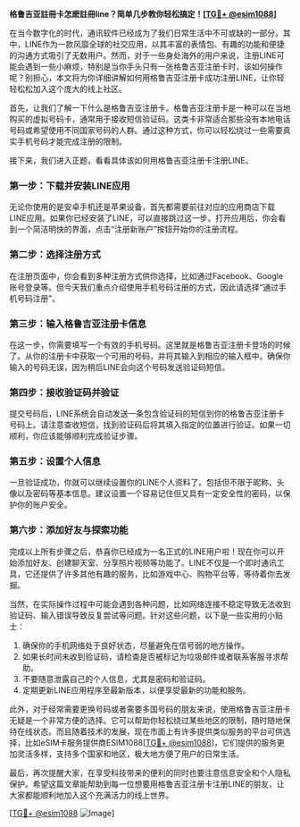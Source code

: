 **格鲁吉亚註冊卡怎麽註冊line？简单几步教你轻松搞定！[[TG💪+ @esim1088](https://t.me/s/esim1088)]**

在当今数字化的时代，通讯软件已经成为了我们日常生活中不可或缺的一部分。其中，LINE作为一款风靡全球的社交应用，以其丰富的表情包、有趣的功能和便捷的沟通方式吸引了无数用户。然而，对于一些身处海外的用户来说，注册LINE可能会遇到一些小麻烦，特别是当你手头只有一张格鲁吉亚注册卡时，该如何操作呢？别担心，本文将为你详细讲解如何用格鲁吉亚注册卡成功注册LINE，让你轻轻松松加入这个庞大的线上社区。

首先，让我们了解一下什么是格鲁吉亚注册卡。格鲁吉亚注册卡是一种可以在当地购买的虚拟号码卡，通常用于接收短信验证码。这类卡非常适合那些没有本地电话号码或希望使用不同国家号码的人群。通过这种方式，你可以轻松绕过一些需要真实手机号码才能完成注册的限制。

接下来，我们进入正题，看看具体该如何用格鲁吉亚注册卡注册LINE。

### 第一步：下载并安装LINE应用

无论你使用的是安卓手机还是苹果设备，首先都需要前往对应的应用商店下载LINE应用。如果你已经安装了LINE，可以直接跳过这一步。打开应用后，你会看到一个简洁明快的界面，点击“注册新账户”按钮开始你的注册流程。

### 第二步：选择注册方式

在注册页面中，你会看到多种注册方式供你选择，比如通过Facebook、Google账号登录等。但今天我们重点介绍使用手机号码注册的方式，因此请选择“通过手机号码注册”。

### 第三步：输入格鲁吉亚注册卡信息

在这一步，你需要填写一个有效的手机号码。这里就是格鲁吉亚注册卡登场的时候了。从你的注册卡中获取一个可用的号码，并将其输入到相应的输入框中。确保你输入的号码无误，因为稍后LINE会向这个号码发送验证码短信。

### 第四步：接收验证码并验证

提交号码后，LINE系统会自动发送一条包含验证码的短信到你的格鲁吉亚注册卡号码上。请注意查收短信，找到验证码后将其填入指定的位置进行验证。如果一切顺利，你应该能够顺利完成验证步骤。

### 第五步：设置个人信息

一旦验证成功，你就可以继续设置你的LINE个人资料了。包括但不限于昵称、头像以及密码等基本信息。建议设置一个容易记住但又具有一定安全性的密码，以保护你的账户安全。

### 第六步：添加好友与探索功能

完成以上所有步骤之后，恭喜你已经成为一名正式的LINE用户啦！现在你可以开始添加好友、创建聊天室、分享照片视频等功能了。LINE不仅是一个即时通讯工具，它还提供了许多其他有趣的服务，比如游戏中心、购物平台等，等待着你去发掘。

当然，在实际操作过程中可能会遇到各种问题，比如网络连接不稳定导致无法收到验证码、输入错误导致反复尝试等问题。针对这些问题，以下是一些实用的小贴士：

1. 确保你的手机网络处于良好状态，尽量避免在信号弱的地方操作。
2. 如果长时间未收到验证码，请检查是否被标记为垃圾邮件或者联系客服寻求帮助。
3. 不要随意泄露自己的个人信息，尤其是密码和验证码。
4. 定期更新LINE应用程序至最新版本，以便享受最新的功能和服务。

此外，对于经常需要更换号码或者需要多国号码的朋友来说，使用格鲁吉亚注册卡无疑是一个非常方便的选择。它可以帮助你轻松绕过某些地区的限制，随时随地保持在线状态。而且随着技术的发展，现在市面上有许多提供类似服务的平台可供选择，比如eSIM卡服务提供商ESIM1088[[TG💪+ @esim1088](https://t.me/s/esim1088)]，它们提供的服务更加灵活多样，支持多个国家和地区，极大地方便了用户的日常生活。

最后，再次提醒大家，在享受科技带来的便利的同时也要注意信息安全和个人隐私保护。希望这篇文章能帮助到每一位想要用格鲁吉亚注册卡注册LINE的朋友，让大家都能顺利地加入这个充满活力的线上世界。

[[TG💪+ @esim1088](https://t.me/s/esim1088) ![Image](https://i.postimg.cc/4NQfJmqS/Snipaste-2025-05-13-00-14-12.png)]